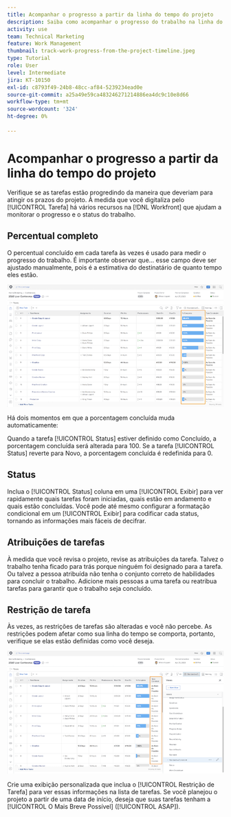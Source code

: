 ```yaml
---
title: Acompanhar o progresso a partir da linha do tempo do projeto
description: Saiba como acompanhar o progresso do trabalho na linha do tempo do projeto no [!DNL  Workfront] usando percentual concluído, status, atribuições ou restrições.
activity: use
team: Technical Marketing
feature: Work Management
thumbnail: track-work-progress-from-the-project-timeline.jpeg
type: Tutorial
role: User
level: Intermediate
jira: KT-10150
exl-id: c8793f49-24b8-48cc-af84-5239234ead0e
source-git-commit: a25a49e59ca483246271214886ea4dc9c10e8d66
workflow-type: tm+mt
source-wordcount: '324'
ht-degree: 0%

---
```


# Acompanhar o progresso a partir da linha do tempo do projeto

Verifique se as tarefas estão progredindo da maneira que deveriam para atingir os prazos do projeto. À medida que você digitaliza pelo [!UICONTROL Tarefa] há vários recursos na [!DNL  Workfront] que ajudam a monitorar o progresso e o status do trabalho.

## Percentual completo

O percentual concluído em cada tarefa às vezes é usado para medir o progresso do trabalho. É importante observar que... esse campo deve ser ajustado manualmente, pois é a estimativa do destinatário de quanto tempo eles estão.

![Lista de tarefas do projeto em exibição [!UICONTROL Percentual Completo] coluna](assets/planner-fund-task-percent-complete.png)

Há dois momentos em que a porcentagem concluída muda automaticamente:

Quando a tarefa [!UICONTROL Status] estiver definido como Concluído, a porcentagem concluída será alterada para 100.
Se a tarefa [!UICONTROL Status] reverte para Novo, a porcentagem concluída é redefinida para 0.

## Status

Inclua o [!UICONTROL Status] coluna em uma [!UICONTROL Exibir] para ver rapidamente quais tarefas foram iniciadas, quais estão em andamento e quais estão concluídas. Você pode até mesmo configurar a formatação condicional em um [!UICONTROL Exibir] para codificar cada status, tornando as informações mais fáceis de decifrar.

## Atribuições de tarefas

À medida que você revisa o projeto, revise as atribuições da tarefa. Talvez o trabalho tenha ficado para trás porque ninguém foi designado para a tarefa. Ou talvez a pessoa atribuída não tenha o conjunto correto de habilidades para concluir o trabalho. Adicione mais pessoas a uma tarefa ou reatribua tarefas para garantir que o trabalho seja concluído.

## Restrição de tarefa

Às vezes, as restrições de tarefas são alteradas e você não percebe. As restrições podem afetar como sua linha do tempo se comporta, portanto, verifique se elas estão definidas como você deseja.

![Lista de tarefas de projeto mostrando a coluna de restrição de tarefa](assets/planner-fund-task-constraint.png)

Crie uma exibição personalizada que inclua o [!UICONTROL Restrição de Tarefa] para ver essas informações na lista de tarefas. Se você planejou o projeto a partir de uma data de início, deseja que suas tarefas tenham a [!UICONTROL O Mais Breve Possível] ([!UICONTROL ASAP]).
